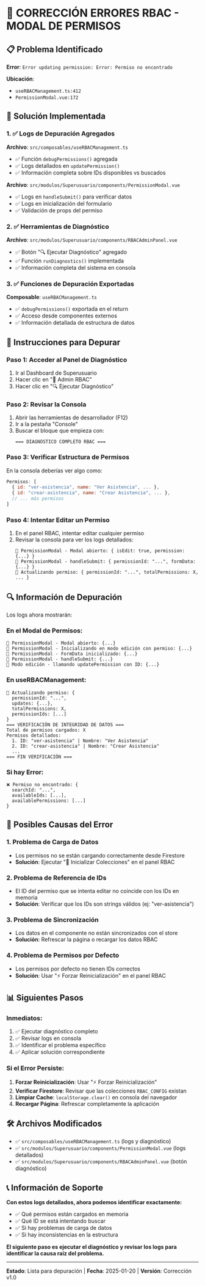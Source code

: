 # 🐛 CORRECCIÓN ERRORES RBAC - MODAL DE PERMISOS

## 📋 Problema Identificado

**Error**: `Error updating permission: Error: Permiso no encontrado`

**Ubicación**: 
- `useRBACManagement.ts:412`
- `PermissionModal.vue:172`

## 🔧 Solución Implementada

### 1. ✅ Logs de Depuración Agregados

**Archivo**: `src/composables/useRBACManagement.ts`
- ✅ Función `debugPermissions()` agregada
- ✅ Logs detallados en `updatePermission()`
- ✅ Información completa sobre IDs disponibles vs buscados

**Archivo**: `src/modulos/Superusuario/components/PermissionModal.vue`
- ✅ Logs en `handleSubmit()` para verificar datos
- ✅ Logs en inicialización del formulario
- ✅ Validación de props del permiso

### 2. ✅ Herramientas de Diagnóstico

**Archivo**: `src/modulos/Superusuario/components/RBACAdminPanel.vue`
- ✅ Botón "🔍 Ejecutar Diagnóstico" agregado
- ✅ Función `runDiagnostics()` implementada
- ✅ Información completa del sistema en consola

### 3. ✅ Funciones de Depuración Exportadas

**Composable**: `useRBACManagement.ts`
- ✅ `debugPermissions()` exportada en el return
- ✅ Acceso desde componentes externos
- ✅ Información detallada de estructura de datos

## 🚀 Instrucciones para Depurar

### **Paso 1: Acceder al Panel de Diagnóstico**
1. Ir al Dashboard de Superusuario
2. Hacer clic en "🔧 Admin RBAC"
3. Hacer clic en "🔍 Ejecutar Diagnóstico"

### **Paso 2: Revisar la Consola**
1. Abrir las herramientas de desarrollador (F12)
2. Ir a la pestaña "Console"
3. Buscar el bloque que empieza con:
   ```
   === DIAGNÓSTICO COMPLETO RBAC ===
   ```

### **Paso 3: Verificar Estructura de Permisos**
En la consola deberías ver algo como:
```javascript
Permisos: [
  { id: "ver-asistencia", name: "Ver Asistencia", ... },
  { id: "crear-asistencia", name: "Crear Asistencia", ... },
  // ... más permisos
]
```

### **Paso 4: Intentar Editar un Permiso**
1. En el panel RBAC, intentar editar cualquier permiso
2. Revisar la consola para ver los logs detallados:
   ```
   🔄 PermissionModal - Modal abierto: { isEdit: true, permission: {...} }
   🔄 PermissionModal - handleSubmit: { permissionId: "...", formData: {...} }
   🔄 Actualizando permiso: { permissionId: "...", totalPermissions: X, ... }
   ```

## 🔍 Información de Depuración

Los logs ahora mostrarán:

### **En el Modal de Permisos:**
```
🔄 PermissionModal - Modal abierto: {...}
🔄 PermissionModal - Inicializando en modo edición con permiso: {...}
🔄 PermissionModal - FormData inicializado: {...}
🔄 PermissionModal - handleSubmit: {...}
🔄 Modo edición - llamando updatePermission con ID: {...}
```

### **En useRBACManagement:**
```
🔄 Actualizando permiso: {
  permissionId: "...",
  updates: {...},
  totalPermissions: X,
  permissionIds: [...]
}
=== VERIFICACIÓN DE INTEGRIDAD DE DATOS ===
Total de permisos cargados: X
Permisos detallados:
  1. ID: "ver-asistencia" | Nombre: "Ver Asistencia"
  2. ID: "crear-asistencia" | Nombre: "Crear Asistencia"
  ...
=== FIN VERIFICACIÓN ===
```

### **Si hay Error:**
```
❌ Permiso no encontrado: {
  searchId: "...",
  availableIds: [...],
  availablePermissions: [...]
}
```

## 🎯 Posibles Causas del Error

### **1. Problema de Carga de Datos**
- Los permisos no se están cargando correctamente desde Firestore
- **Solución**: Ejecutar "🚀 Inicializar Colecciones" en el panel RBAC

### **2. Problema de Referencia de IDs**
- El ID del permiso que se intenta editar no coincide con los IDs en memoria
- **Solución**: Verificar que los IDs son strings válidos (ej: "ver-asistencia")

### **3. Problema de Sincronización**
- Los datos en el componente no están sincronizados con el store
- **Solución**: Refrescar la página o recargar los datos RBAC

### **4. Problema de Permisos por Defecto**
- Los permisos por defecto no tienen IDs correctos
- **Solución**: Usar "⚡ Forzar Reinicialización" en el panel RBAC

## 📊 Siguientes Pasos

### **Inmediatos:**
1. ✅ Ejecutar diagnóstico completo
2. ✅ Revisar logs en consola
3. ✅ Identificar el problema específico
4. ✅ Aplicar solución correspondiente

### **Si el Error Persiste:**
1. **Forzar Reinicialización**: Usar "⚡ Forzar Reinicialización"
2. **Verificar Firestore**: Revisar que las colecciones `RBAC_CONFIG` existan
3. **Limpiar Cache**: `localStorage.clear()` en consola del navegador
4. **Recargar Página**: Refrescar completamente la aplicación

## 🛠️ Archivos Modificados

- ✅ `src/composables/useRBACManagement.ts` (logs y diagnóstico)
- ✅ `src/modulos/Superusuario/components/PermissionModal.vue` (logs detallados)
- ✅ `src/modulos/Superusuario/components/RBACAdminPanel.vue` (botón diagnóstico)

## 📞 Información de Soporte

**Con estos logs detallados, ahora podemos identificar exactamente:**
- ✅ Qué permisos están cargados en memoria
- ✅ Qué ID se está intentando buscar
- ✅ Si hay problemas de carga de datos
- ✅ Si hay inconsistencias en la estructura

**El siguiente paso es ejecutar el diagnóstico y revisar los logs para identificar la causa raíz del problema.**

---

**Estado**: Lista para depuración | **Fecha**: 2025-01-20 | **Versión**: Corrección v1.0
